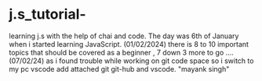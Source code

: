 # j.s_tutorial-
learning j.s with the help of chai and code. 
The day was 6th of January when i started learning JavaScript.
(01/02/2024) there is 8 to 10 important topics that should be covered as a beginner , 7 down 3 more to go ....
 (07/02/24) as i found trouble while working on git code space so i switch to my pc vscode add attached git git-hub and vscode.
"mayank singh" 

